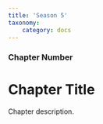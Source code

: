 ```yaml
---
title: 'Season 5'
taxonomy:
    category: docs
---
```


### Chapter Number

# Chapter Title

Chapter description.
